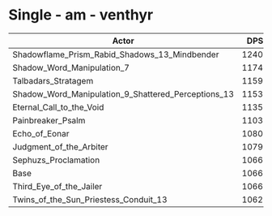 # Single - am - venthyr
| Actor | DPS | Increase |
|---|:---:|:---:|
|Shadowflame_Prism_Rabid_Shadows_13_Mindbender|12405|16.32%|
|Shadow_Word_Manipulation_7|11746|10.14%|
|Talbadars_Stratagem|11591|8.69%|
|Shadow_Word_Manipulation_9_Shattered_Perceptions_13|11531|8.12%|
|Eternal_Call_to_the_Void|11356|6.48%|
|Painbreaker_Psalm|11032|3.44%|
|Echo_of_Eonar|10808|1.34%|
|Judgment_of_the_Arbiter|10790|1.18%|
|Sephuzs_Proclamation|10668|0.03%|
|Base|10665|0.00%|
|Third_Eye_of_the_Jailer|10662|-0.02%|
|Twins_of_the_Sun_Priestess_Conduit_13|10629|-0.34%|
